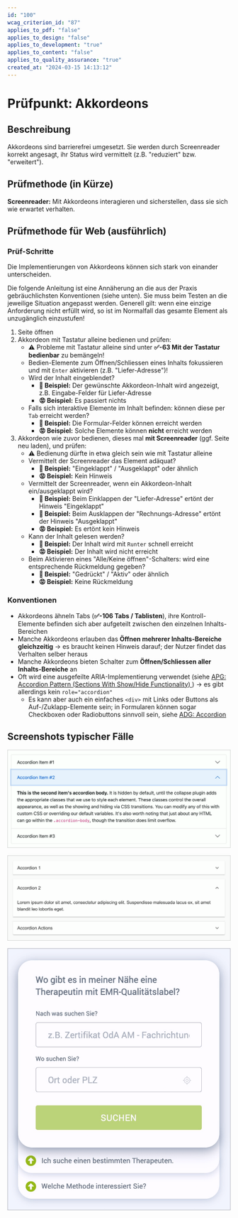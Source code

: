 ```yaml
---
id: "100"
wcag_criterion_id: "87"
applies_to_pdf: "false"
applies_to_design: "false"
applies_to_development: "true"
applies_to_content: "false"
applies_to_quality_assurance: "true"
created_at: "2024-03-15 14:13:12"
---
```


# Prüfpunkt: Akkordeons

## Beschreibung

Akkordeons sind barrierefrei umgesetzt. Sie werden durch Screenreader korrekt angesagt, ihr Status wird vermittelt (z.B. "reduziert" bzw. "erweitert").

## Prüfmethode (in Kürze)

**Screenreader:** Mit Akkordeons interagieren und sicherstellen, dass sie sich wie erwartet verhalten.

## Prüfmethode für Web (ausführlich)

### Prüf-Schritte

Die Implementierungen von Akkordeons können sich stark von einander unterscheiden.

Die folgende Anleitung ist eine Annäherung an die aus der Praxis gebräuchlichsten Konventionen (siehe unten). Sie muss beim Testen an die jeweilige Situation angepasst werden. Generell gilt: wenn eine einzige Anforderung nicht erfüllt wird, so ist im Normalfall das gesamte Element als unzugänglich einzustufen!

1. Seite öffnen
1. Akkordeon mit Tastatur alleine bedienen und prüfen:
    - ⚠️ Probleme mit Tastatur alleine sind unter **✅-63 Mit der Tastatur bedienbar** zu bemängeln!
    - Bedien-Elemente zum Öffnen/Schliessen eines Inhalts fokussieren und mit `Enter` aktivieren (z.B. "Liefer-Adresse")!
    - Wird der Inhalt eingeblendet?
        - **🙂 Beispiel:** Der gewünschte Akkordeon-Inhalt wird angezeigt, z.B. Eingabe-Felder für Liefer-Adresse
        - **😡 Beispiel:** Es passiert nichts
    - Falls sich interaktive Elemente im Inhalt befinden: können diese per `Tab` erreicht werden?
        - **🙂 Beispiel:** Die Formular-Felder können erreicht werden
        - **😡 Beispiel:** Solche Elemente können **nicht** erreicht werden
1. Akkordeon wie zuvor bedienen, dieses mal **mit Screenreader** (ggf. Seite neu laden), und prüfen:
    - ⚠️ Bedienung dürfte in etwa gleich sein wie mit Tastatur alleine
    - Vermittelt der Screenreader das Element adäquat?
        - **🙂 Beispiel:** "Eingeklappt" / "Ausgeklappt" oder ähnlich
        - **😡 Beispiel:** Kein Hinweis
    - Vermittelt der Screenreader, wenn ein Akkordeon-Inhalt ein/ausgeklappt wird?
        - **🙂 Beispiel:** Beim Einklappen der "Liefer-Adresse" ertönt der Hinweis "Eingeklappt"
        - **🙂 Beispiel:** Beim Ausklappen der "Rechnungs-Adresse" ertönt der Hinweis "Ausgeklappt"
        - **😡 Beispiel:** Es ertönt kein Hinweis
    - Kann der Inhalt gelesen werden?
        - **🙂 Beispiel:** Der Inhalt wird mit `Runter` schnell erreicht
        - **😡 Beispiel:** Der Inhalt wird nicht erreicht
    - Beim Aktivieren eines "Alle/Keine öffnen"-Schalters: wird eine entsprechende Rückmeldung gegeben?
        - **🙂 Beispiel:** "Gedrückt" / "Aktiv" oder ähnlich
        - **😡 Beispiel:** Keine Rückmeldung

### Konventionen

- Akkordeons ähneln Tabs (**✅-106 Tabs / Tablisten**), ihre Kontroll-Elemente befinden sich aber aufgeteilt zwischen den einzelnen Inhalts-Bereichen
- Manche Akkordeons erlauben das **Öffnen mehrerer Inhalts-Bereiche gleichzeitig** → es braucht keinen Hinweis darauf; der Nutzer findet das Verhalten selber heraus
- Manche Akkordeons bieten Schalter zum **Öffnen/Schliessen aller Inhalts-Bereiche** an
- Oft wird eine ausgefeilte ARIA-Implementierung verwendet (siehe [APG: Accordion Pattern (Sections With Show/Hide Functionality)
](https://www.w3.org/WAI/ARIA/apg/patterns/accordion/)) → es gibt allerdings kein `role="accordion"`
    - Es kann aber auch ein einfaches `<div>` mit Links oder Buttons als Auf-/Zuklapp-Elemente sein; in Formularen können sogar Checkboxen oder Radiobuttons sinnvoll sein, siehe [ADG: Accordion](https://www.accessibility-developer-guide.com/examples/widgets/accordions/)

## Screenshots typischer Fälle

![Bootstrap Akkordeon](images/bootstrap-akkordeon.png)

![React Material Accordion](images/react-material-accordion.png)

![EGK Akkordeon](images/egk-akkordeon.png)